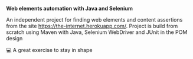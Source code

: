 **Web elements automation with Java and Selenium**

An independent project for finding web elements and content assertions from the site https://the-internet.herokuapp.com/. Project is build from scratch using Maven with Java, Selenium WebDriver and JUnit in the POM design

💻 A great exercise to stay in shape 
